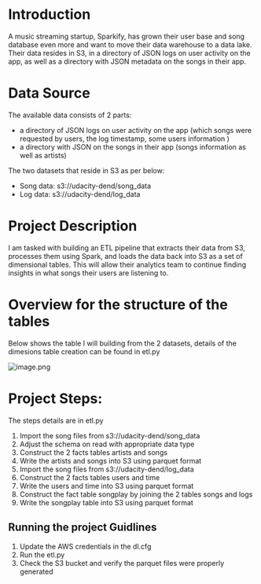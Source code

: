 # Introduction

A music streaming startup, Sparkify, has grown their user base and song database even more and want to move their data warehouse to a data lake. Their data resides in S3, in a directory of JSON logs on user activity on the app, as well as a directory with JSON metadata on the songs in their app.

# Data Source

The available data consists of 2 parts:
* a directory of JSON logs on user activity on the app (which songs were requested by users, the log timestamp, some users information ) 
* a directory with JSON  on the songs in their app (songs information as well as artists)

The two datasets that reside in S3 as per below:
* Song data: s3://udacity-dend/song_data
* Log data: s3://udacity-dend/log_data

# Project Description

I am tasked with building an ETL pipeline that extracts their data from S3, processes them using Spark, and loads the data back into S3 as a set of dimensional tables. This will allow their analytics team to continue finding insights in what songs their users are listening to.

# Overview for the structure of the tables

Below shows the table  I will building from the 2 datasets, details of the dimesions table creation can be found in etl.py

![image.png](attachment:image.png)

# Project Steps:

The steps details are in etl.py
1. Import the song files from s3://udacity-dend/song_data
2. Adjust the schema on read with appropriate data type
3. Construct the 2 facts tables artists and songs
4. Write the artists and songs into S3 using parquet format
5. Import the song files from s3://udacity-dend/log_data
6. Construct the 2 facts tables users and time
7. Write the users and time into S3 using parquet format
8. Construct the fact table songplay by joining the 2 tables songs and logs
9. Write the songplay table into S3 using parquet format

## Running the project Guidlines

1. Update the AWS credentials in the dl.cfg
2. Run the etl.py
3. Check the S3 bucket and verify the parquet files were properly generated
